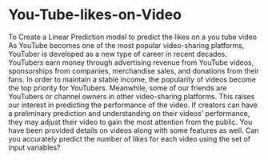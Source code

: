 # You-Tube-likes-on-Video
To Create a Linear Prediction model to predict the likes on a you tube video
As YouTube becomes one of the most popular video-sharing platforms, YouTuber is developed as a new type of career in recent decades. YouTubers earn money through advertising revenue from YouTube videos, sponsorships from companies, merchandise sales, and donations from their fans. In order to maintain a stable income, the popularity of videos become the top priority for YouTubers. Meanwhile, some of our friends are YouTubers or channel owners in other video-sharing platforms. This raises our interest in predicting the performance of the video. If creators can have a preliminary prediction and understanding on their videos’ performance, they may adjust their video to gain the most attention from the public.
You have been provided details on videos along with some features as well. Can you accurately predict the number of likes for each video using the set of input variables?
